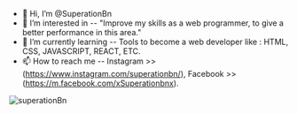 - 👋 Hi, I’m @SuperationBn
- 👀 I’m interested in -- "Improve my skills as a web programmer, to give a better performance in this area."
- 🌱 I’m currently learning -- Tools to become a web developer like : HTML, CSS, JAVASCRIPT, REACT, ETC.
- 📫 How to reach me -- Instagram >> (https://www.instagram.com/superationbn/), Facebook >> (https://m.facebook.com/xSuperationbnx).

<!---
SuperationBn/SuperationBn is a ✨ special ✨ repository because its `README.md` (this file) appears on your GitHub profile.
You can click the Preview link to take a look at your changes.
--->
![superationBn](https://user-images.githubusercontent.com/107477446/173570344-714511f2-0be0-4779-a1b1-8c1ed9743712.png)
